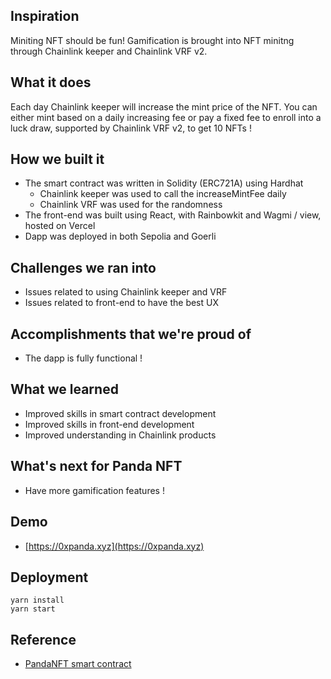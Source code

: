 ## Inspiration
Miniting NFT should be fun! Gamification is brought into NFT minitng through Chainlink keeper and Chainlink VRF v2.

## What it does
Each day Chainlink keeper will increase the mint price of the NFT. You can either mint based on a daily increasing fee or pay a fixed fee to enroll into a luck draw, supported by Chainlink VRF v2, to get 10 NFTs !

## How we built it
- The smart contract was written in Solidity (ERC721A) using Hardhat
   - Chainlink keeper was used to call the increaseMintFee daily
   - Chainlink VRF was used for the randomness
- The front-end was built using React, with Rainbowkit and Wagmi / view, hosted on Vercel
- Dapp was deployed in both Sepolia and Goerli

## Challenges we ran into
- Issues related to using Chainlink keeper and VRF
- Issues related to front-end to have the best UX

## Accomplishments that we're proud of
- The dapp is fully functional !

## What we learned
- Improved skills in smart contract development
- Improved skills in front-end development
- Improved understanding in Chainlink products

## What's next for Panda NFT
- Have more gamification features !

## Demo
 - [https://0xpanda.xyz](https://0xpanda.xyz)

## Deployment
```
yarn install
yarn start
```

## Reference
 - [PandaNFT smart contract](https://github.com/antoniosehk/PandaNFT)

